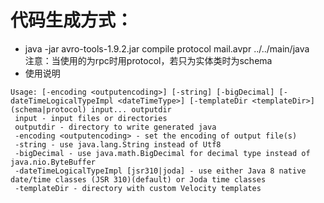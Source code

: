 

# 代码生成方式：
* java -jar avro-tools-1.9.2.jar compile protocol mail.avpr ../../main/java    
注意：当使用的为rpc时用protocol，若只为实体类时为schema
* 使用说明
```
Usage: [-encoding <outputencoding>] [-string] [-bigDecimal] [-dateTimeLogicalTypeImpl <dateTimeType>] [-templateDir <templateDir>] (schema|protocol) input... outputdir
 input - input files or directories
 outputdir - directory to write generated java
 -encoding <outputencoding> - set the encoding of output file(s)
 -string - use java.lang.String instead of Utf8
 -bigDecimal - use java.math.BigDecimal for decimal type instead of java.nio.ByteBuffer
 -dateTimeLogicalTypeImpl [jsr310|joda] - use either Java 8 native date/time classes (JSR 310)(default) or Joda time classes
 -templateDir - directory with custom Velocity templates
```

